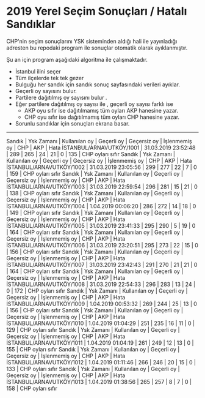 2019 Yerel Seçim Sonuçları / Hatalı Sandıklar 
===================


CHP'nin seçim sonuçlarını YSK sisteminden aldığı hali ile yayınladığı adresten 
bu repodaki program ile sonuçlar otomatik olarak ayıklanmıştır.

Şu an için program aşağıdaki algoritma ile çalışmaktadır.

* İstanbul ilini seçer
* Tüm ilçelerde tek tek gezer
* Bulguğu her sandık için sandık sonuç sayfasındaki verileri ayıklar.
* Geçerli oy sayısını bulur.
* Partilere dağıtılmış oy sayısını bulur .
* Eğer partilere dağıtılmış oy sayısı ile , geçerli oy sayısı farklı ise
    * AKP oyu sıfır ise dağıtılmamış tüm oyları AKP hanesine yazar.
	* CHP oyu sıfır ise dağıtılmamış tüm oyları CHP hanesine yazar.
* Sorunlu sandıklar için sonuçları ekrana basar.


----------

Sandık	|	Ysk Zamanı	|	Kullanılan oy	|	Geçerli oy	|	Geçersiz oy	|	İşlenmemiş oy	|	CHP	|	AKP	|	Hata
İSTANBUL/ARNAVUTKÖY/1001	|	31.03.2019 23:52:48	|	289	|	265	|	24	|	21	|	0	|	135	|	CHP oyları sıfır
Sandık	|	Ysk Zamanı	|	Kullanılan oy	|	Geçerli oy	|	Geçersiz oy	|	İşlenmemiş oy	|	CHP	|	AKP	|	Hata
İSTANBUL/ARNAVUTKÖY/1002	|	31.03.2019 23:05:56	|	299	|	277	|	22	|	7	|	0	|	159	|	CHP oyları sıfır
Sandık	|	Ysk Zamanı	|	Kullanılan oy	|	Geçerli oy	|	Geçersiz oy	|	İşlenmemiş oy	|	CHP	|	AKP	|	Hata
İSTANBUL/ARNAVUTKÖY/1003	|	31.03.2019 22:59:54	|	296	|	281	|	15	|	21	|	0	|	138	|	CHP oyları sıfır
Sandık	|	Ysk Zamanı	|	Kullanılan oy	|	Geçerli oy	|	Geçersiz oy	|	İşlenmemiş oy	|	CHP	|	AKP	|	Hata
İSTANBUL/ARNAVUTKÖY/1004	|	1.04.2019 00:06:20	|	286	|	272	|	14	|	18	|	0	|	149	|	CHP oyları sıfır
Sandık	|	Ysk Zamanı	|	Kullanılan oy	|	Geçerli oy	|	Geçersiz oy	|	İşlenmemiş oy	|	CHP	|	AKP	|	Hata
İSTANBUL/ARNAVUTKÖY/1005	|	31.03.2019 23:41:33	|	295	|	290	|	5	|	19	|	0	|	164	|	CHP oyları sıfır
Sandık	|	Ysk Zamanı	|	Kullanılan oy	|	Geçerli oy	|	Geçersiz oy	|	İşlenmemiş oy	|	CHP	|	AKP	|	Hata
İSTANBUL/ARNAVUTKÖY/1006	|	31.03.2019 23:20:51	|	295	|	273	|	22	|	15	|	0	|	156	|	CHP oyları sıfır
Sandık	|	Ysk Zamanı	|	Kullanılan oy	|	Geçerli oy	|	Geçersiz oy	|	İşlenmemiş oy	|	CHP	|	AKP	|	Hata
İSTANBUL/ARNAVUTKÖY/1007	|	31.03.2019 23:42:43	|	291	|	270	|	21	|	21	|	0	|	164	|	CHP oyları sıfır
Sandık	|	Ysk Zamanı	|	Kullanılan oy	|	Geçerli oy	|	Geçersiz oy	|	İşlenmemiş oy	|	CHP	|	AKP	|	Hata
İSTANBUL/ARNAVUTKÖY/1008	|	31.03.2019 22:54:33	|	296	|	283	|	13	|	24	|	0	|	172	|	CHP oyları sıfır
Sandık	|	Ysk Zamanı	|	Kullanılan oy	|	Geçerli oy	|	Geçersiz oy	|	İşlenmemiş oy	|	CHP	|	AKP	|	Hata
İSTANBUL/ARNAVUTKÖY/1009	|	1.04.2019 00:53:32	|	269	|	244	|	25	|	13	|	0	|	156	|	CHP oyları sıfır
Sandık	|	Ysk Zamanı	|	Kullanılan oy	|	Geçerli oy	|	Geçersiz oy	|	İşlenmemiş oy	|	CHP	|	AKP	|	Hata
İSTANBUL/ARNAVUTKÖY/1010	|	1.04.2019 01:04:29	|	251	|	235	|	16	|	11	|	0	|	129	|	CHP oyları sıfır
Sandık	|	Ysk Zamanı	|	Kullanılan oy	|	Geçerli oy	|	Geçersiz oy	|	İşlenmemiş oy	|	CHP	|	AKP	|	Hata
İSTANBUL/ARNAVUTKÖY/1011	|	1.04.2019 01:04:19	|	261	|	249	|	12	|	13	|	0	|	155	|	CHP oyları sıfır
Sandık	|	Ysk Zamanı	|	Kullanılan oy	|	Geçerli oy	|	Geçersiz oy	|	İşlenmemiş oy	|	CHP	|	AKP	|	Hata
İSTANBUL/ARNAVUTKÖY/1012	|	1.04.2019 01:11:46	|	266	|	246	|	20	|	15	|	0	|	133	|	CHP oyları sıfır
Sandık	|	Ysk Zamanı	|	Kullanılan oy	|	Geçerli oy	|	Geçersiz oy	|	İşlenmemiş oy	|	CHP	|	AKP	|	Hata
İSTANBUL/ARNAVUTKÖY/1013	|	1.04.2019 01:38:56	|	265	|	257	|	8	|	7	|	0	|	158	|	CHP oyları sıfır
